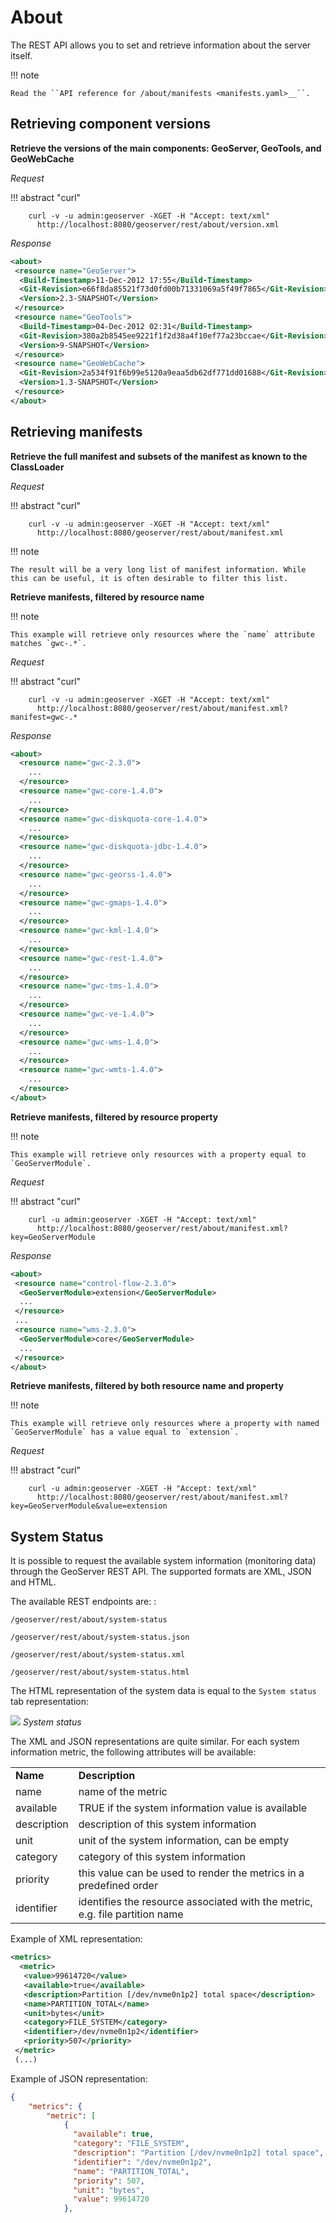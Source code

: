 # About

The REST API allows you to set and retrieve information about the server itself.

!!! note

    Read the ``API reference for /about/manifests <manifests.yaml>__``.

## Retrieving component versions

**Retrieve the versions of the main components: GeoServer, GeoTools, and GeoWebCache**

*Request*

!!! abstract "curl"

        curl -v -u admin:geoserver -XGET -H "Accept: text/xml" 
          http://localhost:8080/geoserver/rest/about/version.xml

*Response*

``` xml
<about>
 <resource name="GeoServer">
  <Build-Timestamp>11-Dec-2012 17:55</Build-Timestamp>
  <Git-Revision>e66f8da85521f73d0fd00b71331069a5f49f7865</Git-Revision>
  <Version>2.3-SNAPSHOT</Version>
 </resource>
 <resource name="GeoTools">
  <Build-Timestamp>04-Dec-2012 02:31</Build-Timestamp>
  <Git-Revision>380a2b8545ee9221f1f2d38a4f10ef77a23bccae</Git-Revision>
  <Version>9-SNAPSHOT</Version>
 </resource>
 <resource name="GeoWebCache">
  <Git-Revision>2a534f91f6b99e5120a9eaa5db62df771dd01688</Git-Revision>
  <Version>1.3-SNAPSHOT</Version>
 </resource>
</about>
```

## Retrieving manifests

**Retrieve the full manifest and subsets of the manifest as known to the ClassLoader**

*Request*

!!! abstract "curl"

        curl -v -u admin:geoserver -XGET -H "Accept: text/xml"
          http://localhost:8080/geoserver/rest/about/manifest.xml

!!! note

    The result will be a very long list of manifest information. While this can be useful, it is often desirable to filter this list.

**Retrieve manifests, filtered by resource name**

!!! note

    This example will retrieve only resources where the `name` attribute matches `gwc-.*`.

*Request*

!!! abstract "curl"

        curl -v -u admin:geoserver -XGET -H "Accept: text/xml"
          http://localhost:8080/geoserver/rest/about/manifest.xml?manifest=gwc-.*

*Response*

``` xml
<about>
  <resource name="gwc-2.3.0">
    ...
  </resource>
  <resource name="gwc-core-1.4.0">
    ...
  </resource>
  <resource name="gwc-diskquota-core-1.4.0">
    ...
  </resource>
  <resource name="gwc-diskquota-jdbc-1.4.0">
    ...
  </resource>
  <resource name="gwc-georss-1.4.0">
    ...
  </resource>
  <resource name="gwc-gmaps-1.4.0">
    ...
  </resource>
  <resource name="gwc-kml-1.4.0">
    ...
  </resource>
  <resource name="gwc-rest-1.4.0">
    ...
  </resource>
  <resource name="gwc-tms-1.4.0">
    ...
  </resource>
  <resource name="gwc-ve-1.4.0">
    ...
  </resource>
  <resource name="gwc-wms-1.4.0">
    ...
  </resource>
  <resource name="gwc-wmts-1.4.0">
    ...
  </resource>
</about>
```

**Retrieve manifests, filtered by resource property**

!!! note

    This example will retrieve only resources with a property equal to `GeoServerModule`.

*Request*

!!! abstract "curl"

        curl -u admin:geoserver -XGET -H "Accept: text/xml"
          http://localhost:8080/geoserver/rest/about/manifest.xml?key=GeoServerModule

*Response*

``` xml
<about>
 <resource name="control-flow-2.3.0">
  <GeoServerModule>extension</GeoServerModule>
  ...
 </resource>
 ...
 <resource name="wms-2.3.0">
  <GeoServerModule>core</GeoServerModule>
  ...
 </resource>
</about>
```

**Retrieve manifests, filtered by both resource name and property**

!!! note

    This example will retrieve only resources where a property with named `GeoServerModule` has a value equal to `extension`.

*Request*

!!! abstract "curl"

        curl -u admin:geoserver -XGET -H "Accept: text/xml"
          http://localhost:8080/geoserver/rest/about/manifest.xml?key=GeoServerModule&value=extension

## System Status

It is possible to request the available system information (monitoring data) through the GeoServer REST API. The supported formats are XML, JSON and HTML.

The available REST endpoints are: :

    /geoserver/rest/about/system-status

    /geoserver/rest/about/system-status.json

    /geoserver/rest/about/system-status.xml

    /geoserver/rest/about/system-status.html

The HTML representation of the system data is equal to the `System status` tab representation:

![](img/resthtml.png)
*System status*

The XML and JSON representations are quite similar. For each system information metric, the following attributes will be available:

|             |                                                                              |
|-------------|------------------------------------------------------------------------------|
| **Name**    | **Description**                                                              |
| name        | name of the metric                                                           |
| available   | TRUE if the system information value is available                            |
| description | description of this system information                                       |
| unit        | unit of the system information, can be empty                                 |
| category    | category of this system information                                          |
| priority    | this value can be used to render the metrics in a predefined order           |
| identifier  | identifies the resource associated with the metric, e.g. file partition name |

Example of XML representation:

``` xml
<metrics>
  <metric>
   <value>99614720</value>
   <available>true</available>
   <description>Partition [/dev/nvme0n1p2] total space</description>
   <name>PARTITION_TOTAL</name>
   <unit>bytes</unit>
   <category>FILE_SYSTEM</category>
   <identifier>/dev/nvme0n1p2</identifier>
   <priority>507</priority>
 </metric>
 (...)
```

Example of JSON representation:

``` json
{
    "metrics": {
        "metric": [
            {
              "available": true,
              "category": "FILE_SYSTEM",
              "description": "Partition [/dev/nvme0n1p2] total space",
              "identifier": "/dev/nvme0n1p2",
              "name": "PARTITION_TOTAL",
              "priority": 507,
              "unit": "bytes",
              "value": 99614720
            },
```
